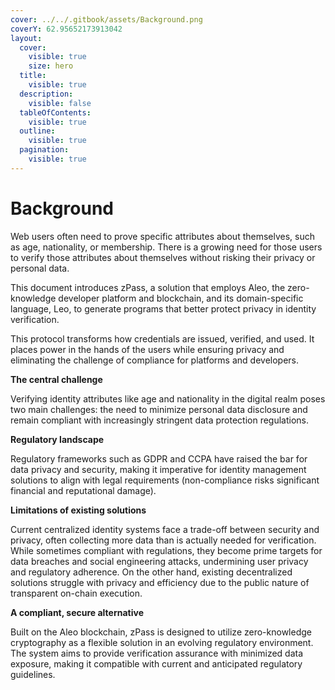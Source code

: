 ```yaml
---
cover: ../../.gitbook/assets/Background.png
coverY: 62.95652173913042
layout:
  cover:
    visible: true
    size: hero
  title:
    visible: true
  description:
    visible: false
  tableOfContents:
    visible: true
  outline:
    visible: true
  pagination:
    visible: true
---
```


# Background

Web users often need to prove specific attributes about themselves, such as age, nationality, or membership. There is a growing need for those users to verify those attributes about themselves without risking their privacy or personal data.

This document introduces zPass, a solution that employs Aleo, the zero-knowledge developer platform and blockchain, and its domain-specific language, Leo, to generate programs that better protect privacy in identity verification.

This protocol transforms how credentials are issued, verified, and used. It places power in the hands of the users while ensuring privacy and eliminating the challenge of compliance for platforms and developers.

**The central challenge**

Verifying identity attributes like age and nationality in the digital realm poses two main challenges: the need to minimize personal data disclosure and remain compliant with increasingly stringent data protection regulations.

**Regulatory landscape**

Regulatory frameworks such as GDPR and CCPA have raised the bar for data privacy and security, making it imperative for identity management solutions to align with legal requirements (non-compliance risks significant financial and reputational damage).

**Limitations of existing solutions**

Current centralized identity systems face a trade-off between security and privacy, often collecting more data than is actually needed for verification. While sometimes compliant with regulations, they become prime targets for data breaches and social engineering attacks, undermining user privacy and regulatory adherence. On the other hand, existing decentralized solutions struggle with privacy and efficiency due to the public nature of transparent on-chain execution.

**A compliant, secure alternative**

Built on the Aleo blockchain, zPass is designed to utilize zero-knowledge cryptography as a flexible solution in an evolving regulatory environment. The system aims to provide verification assurance with minimized data exposure, making it compatible with current and anticipated regulatory guidelines.
